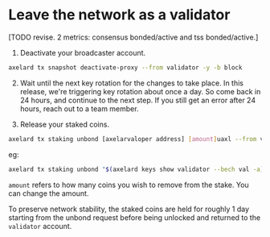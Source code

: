# Leave the network as a validator

[TODO revise. 2 metrics: consensus bonded/active and tss bonded/active.]

1. Deactivate your broadcaster account.

```bash
axelard tx snapshot deactivate-proxy --from validator -y -b block
```

2. Wait until the next key rotation for the changes to take place. In this release, we're triggering key rotation about once a day. So come back in 24 hours, and continue to the next step. If you still get an error after 24 hours, reach out to a team member.

3. Release your staked coins.

```bash
axelard tx staking unbond [axelarvaloper address] [amount]uaxl --from validator -y -b block
```

eg:

```bash
axelard tx staking unbond "$(axelard keys show validator --bech val -a)" 100000000uaxl --from validator -y -b block
```

`amount` refers to how many coins you wish to remove from the stake. You can change the amount.

To preserve network stability, the staked coins are held for roughly 1 day starting from the unbond request before being unlocked and returned to the `validator` account.
